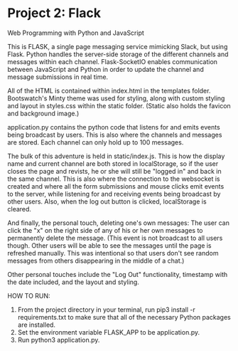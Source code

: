 # Project 2: Flack

Web Programming with Python and JavaScript

This is FLASK, a single page messaging service mimicking Slack, but using Flask. Python handles the server-side storage of the different channels and messages within each channel. Flask-SocketIO enables communication between JavaScript and Python in order to update the channel and message submissions in real time.

All of the HTML is contained within index.html in the templates folder. Bootswatch's Minty theme was used for styling, along with custom styling and layout in styles.css within the static folder. (Static also holds the favicon and background image.)

application.py contains the python code that listens for and emits events being broadcast by users. This is also where the channels and messages are stored. Each channel can only hold up to 100 messages.

The bulk of this adventure is held in static/index.js. This is how the display name and current channel are both stored in localStorage, so if the user closes the page and revists, he or she will still be "logged in" and back in the same channel. This is also where the connection to the websocket is created and where all the form submissions and mouse clicks emit events to the server, while listening for and receiving events being broadcast by other users. Also, when the log out button is clicked, localStorage is cleared.

And finally, the personal touch, deleting one's own messages: The user can click the "x" on the right side of any of his or her own messages to permanently delete the message. (This event is not broadcast to all users though. Other users will be able to see the messages until the page is refreshed manually. This was intentional so that users don't see random messages from others disappearing in the middle of a chat.)

Other personal touches include the "Log Out" functionality, timestamp with the date included, and the layout and styling.

HOW TO RUN:
1. From the project directory in your terminal, run pip3 install -r requirements.txt to make sure that all of the necessary Python packages are installed.
2. Set the environment variable FLASK_APP to be application.py.
3. Run python3 application.py.

